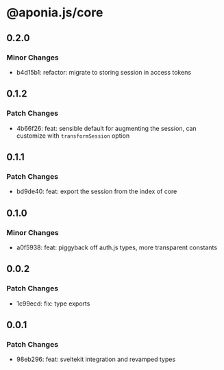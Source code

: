 # @aponia.js/core

## 0.2.0

### Minor Changes

- b4d15b1: refactor: migrate to storing session in access tokens

## 0.1.2

### Patch Changes

- 4b66f26: feat: sensible default for augmenting the session, can customize with `transformSession` option

## 0.1.1

### Patch Changes

- bd9de40: feat: export the session from the index of core

## 0.1.0

### Minor Changes

- a0f5938: feat: piggyback off auth.js types, more transparent constants

## 0.0.2

### Patch Changes

- 1c99ecd: fix: type exports

## 0.0.1

### Patch Changes

- 98eb296: feat: sveltekit integration and revamped types
